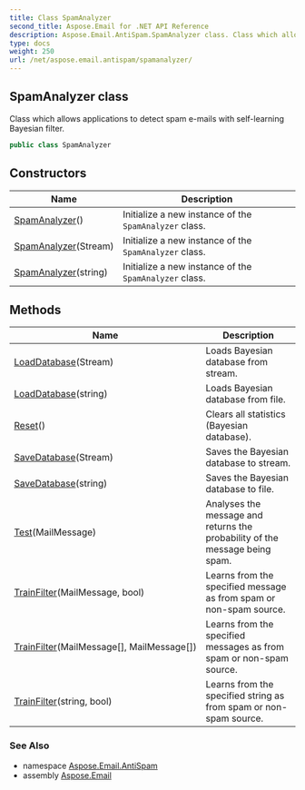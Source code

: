 ```yaml
---
title: Class SpamAnalyzer
second_title: Aspose.Email for .NET API Reference
description: Aspose.Email.AntiSpam.SpamAnalyzer class. Class which allows applications to detect spam emails with selflearning Bayesian filter
type: docs
weight: 250
url: /net/aspose.email.antispam/spamanalyzer/
---
```

## SpamAnalyzer class

Class which allows applications to detect spam e-mails with self-learning Bayesian filter.

```csharp
public class SpamAnalyzer
```

## Constructors

| Name | Description |
| --- | --- |
| [SpamAnalyzer](spamanalyzer/#constructor)() | Initialize a new instance of the `SpamAnalyzer` class. |
| [SpamAnalyzer](spamanalyzer/#constructor_1)(Stream) | Initialize a new instance of the `SpamAnalyzer` class. |
| [SpamAnalyzer](spamanalyzer/#constructor_2)(string) | Initialize a new instance of the `SpamAnalyzer` class. |

## Methods

| Name | Description |
| --- | --- |
| [LoadDatabase](../../aspose.email.antispam/spamanalyzer/loaddatabase/#loaddatabase)(Stream) | Loads Bayesian database from stream. |
| [LoadDatabase](../../aspose.email.antispam/spamanalyzer/loaddatabase/#loaddatabase_1)(string) | Loads Bayesian database from file. |
| [Reset](../../aspose.email.antispam/spamanalyzer/reset/)() | Clears all statistics (Bayesian database). |
| [SaveDatabase](../../aspose.email.antispam/spamanalyzer/savedatabase/#savedatabase)(Stream) | Saves the Bayesian database to stream. |
| [SaveDatabase](../../aspose.email.antispam/spamanalyzer/savedatabase/#savedatabase_1)(string) | Saves the Bayesian database to file. |
| [Test](../../aspose.email.antispam/spamanalyzer/test/)(MailMessage) | Analyses the message and returns the probability of the message being spam. |
| [TrainFilter](../../aspose.email.antispam/spamanalyzer/trainfilter/#trainfilter)(MailMessage, bool) | Learns from the specified message as from spam or non-spam source. |
| [TrainFilter](../../aspose.email.antispam/spamanalyzer/trainfilter/#trainfilter_1)(MailMessage[], MailMessage[]) | Learns from the specified messages as from spam or non-spam source. |
| [TrainFilter](../../aspose.email.antispam/spamanalyzer/trainfilter/#trainfilter_2)(string, bool) | Learns from the specified string as from spam or non-spam source. |

### See Also

* namespace [Aspose.Email.AntiSpam](../../aspose.email.antispam/)
* assembly [Aspose.Email](../../)


